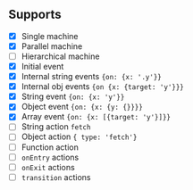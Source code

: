 ## Supports

- [x] Single machine
- [x] Parallel machine
- [ ] Hierarchical machine
- [x] Initial event
- [x] Internal string events `{on: {x: '.y'}}`
- [x] Internal obj events `{on {x: {target: 'y'}}}`
- [x] String event `{on: {x: 'y'}}`
- [x] Object event `{on: {x: {y: {}}}}`
- [x] Array event `{on: {x: [{target: 'y'}]}}`
- [ ] String action `fetch`
- [ ] Object action `{ type: 'fetch'}`
- [ ] Function action
- [ ] `onEntry` actions
- [ ] `onExit` actions
- [ ] `transition` actions
